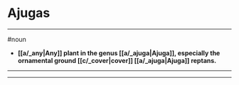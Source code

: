 # Ajugas
---
#noun
- **[[a/_any|Any]] plant in the genus [[a/_ajuga|Ajuga]], especially the ornamental ground [[c/_cover|cover]] [[a/_ajuga|Ajuga]] reptans.**
---
---
